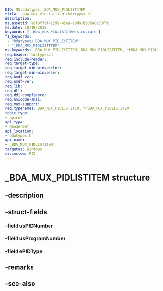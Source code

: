 ```yaml
---
UID: NS:bdatypes._BDA_MUX_PIDLISTITEM
title: _BDA_MUX_PIDLISTITEM (bdatypes.h)
description: 
ms.assetid: ecf9f79f-129b-45ea-a0da-b905a8e30f78
ms.date: 10/19/2018
keywords: ["_BDA_MUX_PIDLISTITEM structure"]
f1_keywords:
 - "bdatypes/_BDA_MUX_PIDLISTITEM"
 - "_BDA_MUX_PIDLISTITEM"
ms.keywords: _BDA_MUX_PIDLISTITEM, BDA_MUX_PIDLISTITEM, *PBDA_MUX_PIDLISTITEM, 
req.header: bdatypes.h
req.include-header:
req.target-type:
req.target-min-winverclnt:
req.target-min-winversvr:
req.kmdf-ver:
req.umdf-ver:
req.lib:
req.dll:
req.ddi-compliance:
req.unicode-ansi:
req.max-support:
req.typenames: BDA_MUX_PIDLISTITEM, *PBDA_MUX_PIDLISTITEM
topic_type: 
- apiref
api_type: 
- HeaderDef
api_location: 
- bdatypes.h
api_name: 
- _BDA_MUX_PIDLISTITEM
targetos: Windows
ms.custom: RS5
---
```


# _BDA_MUX_PIDLISTITEM structure

## -description


## -struct-fields

### -field usPIDNumber
 
### -field usProgramNumber
 
### -field ePIDType
 

## -remarks

## -see-also
